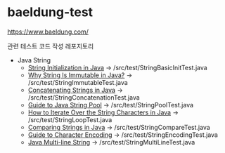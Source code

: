 # baeldung-test


https://www.baeldung.com/

관련 테스트 코드 작성 레포지토리

- Java String
  - [String Initialization in Java](https://www.baeldung.com/java-string-initialization) -> /src/test/StringBasicInitTest.java
  - [Why String Is Immutable in Java?](https://www.baeldung.com/java-string-immutable) -> /src/test/StringImmutableTest.java
  - [Concatenating Strings in Java](https://www.baeldung.com/java-strings-concatenation) -> /src/test/StringConcatenationTest.java
  - [Guide to Java String Pool](https://www.baeldung.com/java-string-pool#string-interning) -> /src/test/StringPoolTest.java
  - [How to Iterate Over the String Characters in Java](https://www.baeldung.com/java-iterate-string-characters) -> /src/test/StringLoopTest.java
  - [Comparing Strings in Java](https://www.baeldung.com/java-compare-strings) -> /src/test/StringCompareTest.java
  - [Guide to Character Encoding](https://www.baeldung.com/java-char-encoding) -> /src/test/StringEncodingTest.java
  - [Java Multi-line String](https://www.baeldung.com/java-multiline-string) -> /src/test/StringMultiLineTest.java